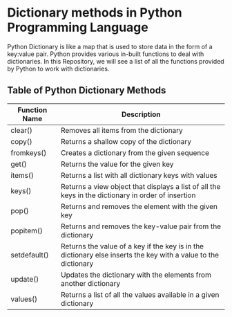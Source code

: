 # Dictionary methods in Python Programming Language

Python Dictionary is like a map that is used to store data in the form of a key:value pair. Python provides various in-built functions to deal with dictionaries. In this Repository, we will see a list of all the functions provided by Python to work with dictionaries.

## Table of Python Dictionary Methods

| Function Name | Description                                                |
| ------------- | ---------------------------------------------------------- |
| clear()       | Removes all items from the dictionary                      |
| copy()        | Returns a shallow copy of the dictionary                   |
| fromkeys()    | Creates a dictionary from the given sequence               |
| get()         | Returns the value for the given key                        |
| items()       | Returns a list with all dictionary keys with values        |
| keys()        | Returns a view object that displays a list of all the keys in the dictionary in order of insertion |
| pop()         | Returns and removes the element with the given key         |
| popitem()     | Returns and removes the key-value pair from the dictionary |
| setdefault()  | Returns the value of a key if the key is in the dictionary else inserts the key with a value to the dictionary |
| update()      | Updates the dictionary with the elements from another dictionary |
| values()      | Returns a list of all the values available in a given dictionary |
